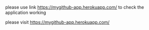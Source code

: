 please use link https://mygithub-app.herokuapp.com/ to check the application working

please visit https://mygithub-app.herokuapp.com/
